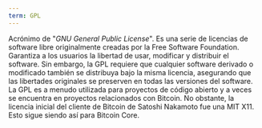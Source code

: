 ```yaml
---
term: GPL
---
```


Acrónimo de "*GNU General Public License*". Es una serie de licencias de software libre originalmente creadas por la Free Software Foundation. Garantiza a los usuarios la libertad de usar, modificar y distribuir el software. Sin embargo, la GPL requiere que cualquier software derivado o modificado también se distribuya bajo la misma licencia, asegurando que las libertades originales se preserven en todas las versiones del software. La GPL es a menudo utilizada para proyectos de código abierto y a veces se encuentra en proyectos relacionados con Bitcoin. No obstante, la licencia inicial del cliente de Bitcoin de Satoshi Nakamoto fue una MIT X11. Esto sigue siendo así para Bitcoin Core.